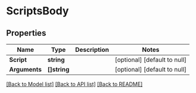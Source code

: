 # ScriptsBody

## Properties
Name | Type | Description | Notes
------------ | ------------- | ------------- | -------------
**Script** | **string** |  | [optional] [default to null]
**Arguments** | **[]string** |  | [optional] [default to null]

[[Back to Model list]](../README.md#documentation-for-models) [[Back to API list]](../README.md#documentation-for-api-endpoints) [[Back to README]](../README.md)

